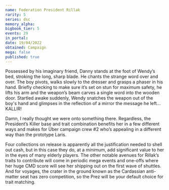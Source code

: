 ```yaml
---
name: Federation President Rillak
rarity: 5
series: dsc
memory_alpha:
bigbook_tier: 5
events: 29
in_portal:
date: 19/04/2022
obtained: Campaign
mega: false
published: true
---
```


Possessed by his imaginary friend, Danny stands at the foot of Wendy’s bed, stroking the long, sharp blade. He chants the strange word over and over. The boy pivots, walks slowly to the dresser and grasps a phaser in his hand. Briefly checking to make sure it’s set on stun for maximum safety, he lifts his arm and the weapon’s beam carves a single word into the wooden door. Startled awake suddenly, Wendy snatches the weapon out of the boy's hand and glimpses in the reflection of a mirror the message he left… KALLIR!

Damn, I really thought we were onto something there. Regardless, the President’s Killer base and trait combination benefits her in a few different ways and makes for Über campaign crew #2 who’s appealing in a different way than the prototype Laris.

Four collections on release is apparently all the justification needed to shell out cash, but in this case they do, at a minimum, add significant value to her in the eyes of many elderly players. The other notable avenues for Rillak’s traits to contribute will come in periodic mega events and one-offs where her huge CMD score will see her shipping out on the first wave of shuttles. And for voyages, the crater in the ground known as the Cardassian anti-matter seat has zero competition, so the Prez will be your default choice for trait matching.

